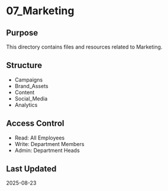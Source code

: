 ﻿# 07_Marketing

## Purpose
This directory contains files and resources related to Marketing.

## Structure
- Campaigns
- Brand_Assets
- Content
- Social_Media
- Analytics

## Access Control
- Read: All Employees
- Write: Department Members
- Admin: Department Heads

## Last Updated
2025-08-23
